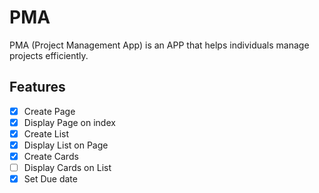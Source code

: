 # PMA

PMA (Project Management App) is an APP that helps individuals manage projects efficiently.

## Features

- [x] Create Page
- [x] Display Page on index
- [x] Create List
- [x] Display List on Page
- [x] Create Cards
- [ ] Display Cards on List
- [x] Set Due date
